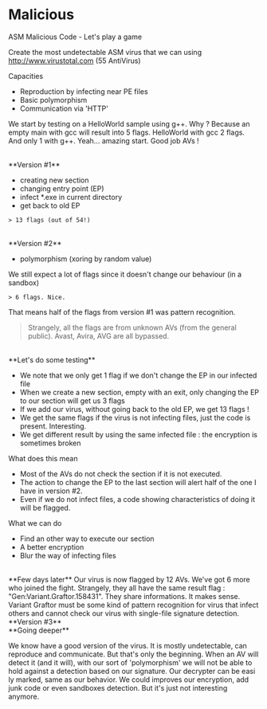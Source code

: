 Malicious
=========

ASM Malicious Code - Let's play a game

Create the most undetectable ASM virus that we can using http://www.virustotal.com (55 AntiVirus)

Capacities
* Reproduction by infecting near PE files
* Basic polymorphism
* Communication via 'HTTP'

We start by testing on a HelloWorld sample using g++.
Why ? Because an empty main with gcc will result into 5 flags. HelloWorld with gcc 2 flags. 
And only 1 with g++. Yeah... amazing start. Good job AVs !

<br>
**Version #1**

* creating new section
* changing entry point (EP)
* infect \*.exe in current directory
* get back to old EP

`> 13 flags (out of 54!)`


<br>
**Version #2**

* polymorphism (xoring by random value)

We still expect a lot of flags since it doesn't change our behaviour (in a sandbox)

`> 6 flags. Nice.`

That means half of the flags from version #1 was pattern recognition.
> Strangely, all the flags are from unknown AVs (from the general public). Avast, Avira, AVG are all bypassed.

<br>
**Let's do some testing**

* We note that we only get 1 flag if we don't change the EP in our infected file
* When we create a new section, empty with an exit, only changing the EP to our section
will get us 3 flags
* If we add our virus, without going back to the old EP, we get 13 flags !
* We get the same flags if the virus is not infecting files, just the code is present. Interesting.
* We get different result by using the same infected file : the encryption is sometimes broken

What does this mean
* Most of the AVs do not check the section if it is not executed.
* The action to change the EP to the last section will alert half of the one I have in version #2.
* Even if we do not infect files, a code showing characteristics of doing it will be flagged.

What we can do
* Find an other way to execute our section
* A better encryption
* Blur the way of infecting files

<br>
**Few days later**
Our virus is now flagged by 12 AVs. We've got 6 more who joined the fight. Strangely, 
they all have the same result flag : "Gen:Variant.Graftor.158431". They share informations. 
It makes sense. Variant Graftor must be some kind of pattern recognition for 
virus that infect others and cannot check our virus with single-file signature detection.

<br>
**Version #3**

<br>
**Going deeper**

We know have a good version of the virus. It is mostly undetectable, can reproduce and communicate.
But that's only the beginning. When an AV will detect it (and it will), with our sort of 'polymorphism' we will not be able to hold against a detection based on our signature. Our decrypter can be easi
ly marked, same as our behavior. We could improves our encryption, add junk code or even sandboxes 
detection. But it's just not interesting anymore.

